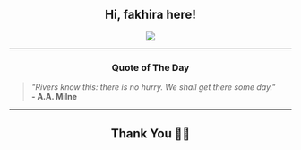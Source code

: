 <h2 align="center"> Hi, fakhira here!</h2>

<p align="center">
<a href="https://github.com/fakhiralkda" alt="github streak"><img src="https://dvst-streak.herokuapp.com/?user=fakhiralkda&theme=tokyonight&fire=DD472C"></a>
</p>

<hr>
<h3 align="center">Quote of The Day</h3>
<p align="center">
<blockquote>
<i>"Rivers know this: there is no hurry. We shall get there some day."</i>
<br>
<b>- A.A. Milne</b>
</blockquote>
</p>


<hr>
<h2 align="center">Thank You 🙏🏼</h2>
